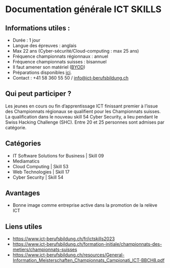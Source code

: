 # Documentation générale ICT SKILLS

## Informations utiles :
- Durée : 1 jour
- Langue des épreuves : anglais
- Max 22 ans (Cyber-sécurité/Cloud-computing : max 25 ans)
- Fréquence championnats régionnaux : annuel
- Fréquence championnats suisses : bisannuel
- Il faut amener son matériel ([BYOD](https://www.ict-berufsbildung.ch/resources/General-Information_Meisterschaften_Championnats_Campionati_ICT-BBCH8.pdf#page=3))
- Préparations disponibles [ici](https://www.ict-berufsbildung.ch/formation-initiale/championnats-des-metiers/championnats-suisses#title%20Accordion__title%20title--pink%20title--center:~:text=ict%2Dberufsbildung.ch-,Pr%C3%A9paration,-.).
- Contact : +41 58 360 55 50 / info@ict-berufsbildung.ch

## Qui peut participer ? 
Les jeunes en cours ou fin d’apprentissage ICT finissant premier à l’issue des Championnats régionaux se qualifient pour les Championnats suisses. 
La qualification dans le nouveau skill 54 Cyber Security, a lieu pendant le Swiss Hacking Challenge (SHC).
Entre 20 et 25 personnes sont admises par catégorie.

## Catégories
- IT Software Solutions for Business | Skill 09
- Mediamatics
- Cloud Computing | Skill 53
- Web Technologies | Skill 17
- Cyber Security | Skill 54

## Avantages
- Bonne image comme entreprise active dans la promotion de la relève ICT


## Liens utiles 


- https://www.ict-berufsbildung.ch/fr/ictskills2023
- https://www.ict-berufsbildung.ch/formation-initiale/championnats-des-metiers/championnats-suisses
- https://www.ict-berufsbildung.ch/resources/General-Information_Meisterschaften_Championnats_Campionati_ICT-BBCH8.pdf
